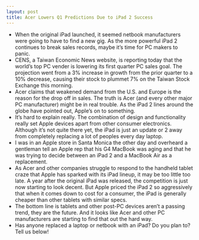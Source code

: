 ```yaml
---
layout: post
title: Acer Lowers Q1 Predictions Due to iPad 2 Success
---
```

* When the original iPad launched, it seemed netbook manufacturers were going to have to find a new gig. As the more powerful iPad 2 continues to break sales records, maybe it’s time for PC makers to panic.
* CENS, a Taiwan Economic News website, is reporting today that the world’s top PC vender is lowering its first quarter PC sales goal. The projection went from a 3% increase in growth from the prior quarter to a 10% decrease, causing their stock to plummet 7% on the Taiwan Stock Exchange this morning.
* Acer claims that weakened demand from the U.S. and Europe is the reason for the drop off in sales. The truth is Acer (and every other major PC manufacturer) might be in real trouble. As the iPad 2 lines around the globe have pointed out, Apple’s on to something.
* It’s hard to explain really. The combination of design and functionality really set Apple devices apart from other consumer electronics. Although it’s not quite there yet, the iPad is just an update or 2 away from completely replacing a lot of peoples every day laptop.
* I was in an Apple store in Santa Monica the other day and overheard a gentleman tell an Apple rep that his G4 MacBook was aging and that he was trying to decide between an iPad 2 and a MacBook Air as a replacement.
* As Acer and other companies struggle to respond to the handheld tablet craze that Apple has sparked with its iPad lineup, it may be too little too late. A year after the original iPad was released, the competition is just now starting to look decent. But Apple priced the iPad 2 so aggressively that when it comes down to cost for a consumer, the iPad is generally cheaper than other tablets with similar specs.
* The bottom line is tablets and other post-PC devices aren’t a passing trend, they are the future. And it looks like Acer and other PC manufacturers are starting to find that out the hard way.
* Has anyone replaced a laptop or netbook with an iPad? Do you plan to? Tell us below!

